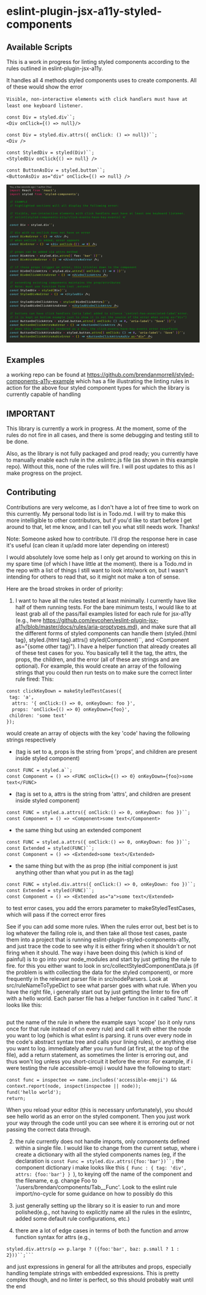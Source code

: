 # eslint-plugin-jsx-a11y-styled-components

## Available Scripts
This is a work in progress for linting styled components according to the rules outlined in eslint-plugin-jsx-a11y.

It handles all 4 methods styled components uses to create components. All of these would show the error 

`Visible, non-interactive elements with click handlers must have at least one keyboard listener.`

```
const Div = styled.div``;
<Div onClick={() => null}/>
```

```  
const Div = styled.div.attrs({ onClick: () => null})``;
<Div />
```

```
const StyledDiv = styled(Div)``;
<StyledDiv onClick{() => null} />
```

```
const ButtonAsDiv = styled.button``;
<ButtonAsDiv as="div" onClick={() => null} />
```
![linting examples](https://github.com/brendanmorrell/styled-components-a11y-example/blob/master/example.png)

## Examples
a working repo can be found at https://github.com/brendanmorrell/styled-components-a11y-example which has a file illustrating the linting rules in action for the above four styled component types for which the library is currently capable of handling

## IMPORTANT

This library is currently a work in progress. At the moment, some of the rules do not fire in all cases, and there is some debugging and testing still to be done.

Also, as the library is not fully packaged and prod ready; you currently have to manually enable each rule in the .eslintrc.js file (as shown in this example repo). Without this, none of the rules will fire. I will post updates to this as I make progress on the project.

## Contributing

Contributions are very welcome, as I don't have a lot of free time to work on this currently. My personal todo list is in Todo.md. I will try to make this more intelligible to other contributors, but if you'd like to start before I get around to that, let me know, and I can tell you what still needs work. Thanks!

Note: Someone asked how to contribute. I'll drop the response here in case it's useful (can clean it up/add more later depending on interest)

I would absolutely love some help as I only get around to working on this in my spare time (of which I have little at the moment). there is a Todo.md in the repo with a list of things I still want to look into/work on, but I wasn't intending for others to read that, so it might not make a ton of sense.

Here are the broad strokes in order of priority:

1) I want to have all the rules tested at least minimally. I currently have like half of them running tests. For the bare minimum tests, I would like to at least grab all of the pass/fail examples listed for each rule for jsx-a11y (e.g., here https://github.com/evcohen/eslint-plugin-jsx-a11y/blob/master/docs/rules/aria-proptypes.md), and make sure that all the different forms of styled components can handle them (styled.{html tag}, styled.{html tag}.attrs() styled(Component)``, and <Component as="{some other tag}"). I have a helper function that already creates all of these test cases for you. You basically tell it the tag, the attrs, the props, the children, and the error (all of these are strings and are optional). For example, this would create an array of the following strings that you could then run tests on to make sure the correct linter rule fired:
This:
```
const clickKeyDown = makeStyledTestCases({
 tag: 'a',
  attrs: '{ onClick:() => 0, onKeyDown: foo }',
  props: 'onClick={() => 0} onKeyDown={foo}',
 children: 'some text'
});
```
would create an array of objects with the key 'code' having the following strings respectively

- (tag is set to a, props is the string from 'props', and children are present inside styled component)
```
const FUNC = styled.a``;
const Component = () => <FUNC onClick={() => 0} onKeyDown={foo}>some text</FUNC>
```
- (tag is set to a, attrs is the string from 'attrs', and children are present inside styled component)
 ```
const FUNC = styled.a.attrs({ onClick:() => 0, onKeyDown: foo })``;
const Component = () => <Component>some text</Component>
```
- the same thing but using an extended component
 ```
const FUNC = styled.a.attrs({ onClick:() => 0, onKeyDown: foo })``;
const Extended = styled(FUNC)``;
const Component = () => <Extended>some text</Extended>
```
- the same thing but with the as prop (the initial component is just anything other than what you put in as the tag)
 ```
const FUNC = styled.div.attrs({ onClick:() => 0, onKeyDown: foo })``;
const Extended = styled(FUNC)``;
const Component = () => <Extended as="a">some text</Extended>
```
to test error cases, you add the errors parameter to makeStyledTestCases, which will pass if the correct error fires

See if you can add some more rules. When the rules error out, best bet is to log whatever the failing role is, and then take all those test cases, paste them into a project that is running eslint-plugin-styled-components-a11y, and just trace the code to see why it is either firing when it shouldn't or not firing when it should. The way i have been doing this (which is kind of painful) is to go into your node_modules and start by just getting the rule to fire. for this you either want to look in src/collectStyledComponentData.js (if the problem is with collecting the data for the styled component), or more frequently in the relevant parser file in src/nodeParsers. Look at  src/ruleNameToTypeDict to see what parser goes with what rule. When you have the right file, i generally start out by just getting the linter to fire off with a hello world. Each parser file has a helper function in it called 'func'. it looks like this:

```    const func = inspectee => name.includes('scope') && context.report(node, inspect(inspectee || node));
```
put the name of the rule in where the example says 'scope' (so it only runs once for that rule instead of on every rule) and call it with either the node you want to log (which is what eslint is parsing. it runs over every node in the code's abstract syntax tree and calls your lining rules), or anything else you want to log. immediately after you run fund (at first, at the top of the file), add a return statement, as sometimes the linter is erroring out, and thus won't log unless you short-circuit it before the error. For example, if i were testing the rule accessible-emoji  i would have the following to start:
```
const func = inspectee => name.includes('accessible-emoji') && context.report(node, inspect(inspectee || node));
fund('hello world');
return;
```
When you reload your editor (this is necessary unfortunately), you should see hello world as an error on the styled component. Then you just work your way through the code until you can see where it is erroring out or not passing the correct data through.

2) the rule currently does not handle imports, only components defined within a single file. I would like to change from the current setup, where i create a dictionary with all the styled components names (eg, if the declaration is ```const Func = styled.div.attrs({foo:'bar'})``;``` the component dictionary i make looks like this ```{ Func : { tag: 'div', attrs: {foo:'bar'} } ```), to keying off the name of the component and the filename, e.g.  change Foo to '/users/brendan/components/Tab__Func'. Look to the eslint rule import/no-cycle for some guidance on how to possibly do this

3) just generally setting up the library so it is easier to run and more polished(e.g., not having to explicitly name all the rules in the eslintrc, added some default rule configurations, etc.)

4) there are a lot of edge cases in terms of both the function and arrow function syntax for attrs (e.g., 
```
styled.div.attrs(p => p.large ? ({foo:'bar', baz: p.small ? 1 : 2}))``;```
```
and just expressions in general for all the attributes and props, especially handling template strings with embedded expressions. This is pretty complex though, and no linter is perfect, so this should probably wait until the end

